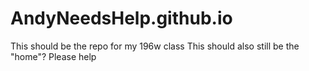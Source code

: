 # AndyNeedsHelp.github.io
This should be the repo for my 196w class
This should also still be the "home"?
Please help
